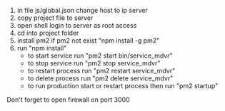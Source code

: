 1. in file js/global.json change host to ip server
2. copy project file to server
3. open shell login to server as root access
4. cd into project folder
5. install pm2 if pm2 not exist "npm install -g pm2"
6. run "npm install"
    - to start service run "pm2 start bin/service_mdvr"
    - to stop service run "pm2 stop service_mdvr"
    - to restart process run "pm2 restart service_mdvr"
    - to delete process run "pm2 delete service_mdvr"
    - to run production <after server restart service also restart> start or restart process then run "pm2 startup"

Don't forget to open firewall on port 3000
